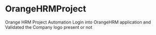 # OrangeHRMProject
Orange HRM Project Automation
Login into OrangeHRM application and
Validated the Company logo present or not
